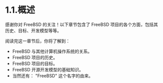 # 1.1.概述

感谢你对 FreeBSD 的关注！以下章节包含了 FreeBSD 项目的各个方面，包括其历史、目标、开发模型等等。

阅读完这一章节后，你将了解到：

* FreeBSD 与其他计算机操作系统的关系。
* FreeBSD 项目的历史。
* FreeBSD 项目的目标。
* FreeBSD 开源开发模型的基础知识。
* 当然还有： "FreeBSD" 这个名字的由来。


